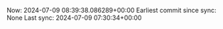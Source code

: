 Now: 2024-07-09 08:39:38.086289+00:00 Earliest commit since sync: None Last sync: 2024-07-09 07:30:34+00:00
